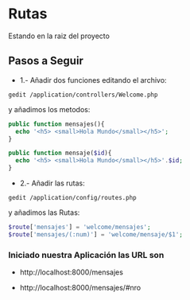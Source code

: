 # Rutas

Estando en la raiz del proyecto

## Pasos a Seguir

* 1.- Añadir dos funciones editando el archivo:

 `gedit /application/controllers/Welcome.php`

 y añadimos los metodos:

 ```php
 public function mensajes(){
   echo '<h5> <small>Hola Mundo</small></h5>';
 }

 public function mensaje($id){
   echo '<h5> <small>Hola Mundo</small></h5>'.$id;
 }
 ```

* 2.- Añadir las rutas:

`gedit /application/config/routes.php`

y añadimos las Rutas:

```php
$route['mensajes'] = 'welcome/mensajes';
$route['mensajes/(:num)'] = 'welcome/mensaje/$1';
```

### Iniciado nuestra Aplicación las URL son

* http://localhost:8000/mensajes

* http://localhost:8000/mensajes/#nro
